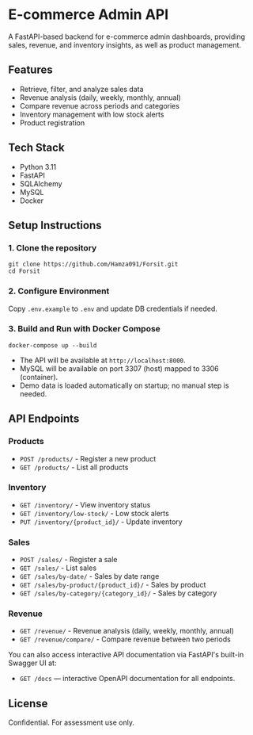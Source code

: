 # E-commerce Admin API

A FastAPI-based backend for e-commerce admin dashboards, providing sales, revenue, and inventory insights, as well as product management.

## Features
- Retrieve, filter, and analyze sales data
- Revenue analysis (daily, weekly, monthly, annual)
- Compare revenue across periods and categories
- Inventory management with low stock alerts
- Product registration

## Tech Stack
- Python 3.11
- FastAPI
- SQLAlchemy
- MySQL
- Docker

## Setup Instructions

### 1. Clone the repository
```
git clone https://github.com/Hamza091/Forsit.git
cd Forsit
```

### 2. Configure Environment
Copy `.env.example` to `.env` and update DB credentials if needed.

### 3. Build and Run with Docker Compose
```
docker-compose up --build
```
- The API will be available at `http://localhost:8000`.
- MySQL will be available on port 3307 (host) mapped to 3306 (container).
- Demo data is loaded automatically on startup; no manual step is needed.

## API Endpoints

### Products
- `POST /products/` - Register a new product
- `GET /products/` - List all products

### Inventory
- `GET /inventory/` - View inventory status
- `GET /inventory/low-stock/` - Low stock alerts
- `PUT /inventory/{product_id}/` - Update inventory

### Sales
- `POST /sales/` - Register a sale
- `GET /sales/` - List sales
- `GET /sales/by-date/` - Sales by date range
- `GET /sales/by-product/{product_id}/` - Sales by product
- `GET /sales/by-category/{category_id}/` - Sales by category

### Revenue
- `GET /revenue/` - Revenue analysis (daily, weekly, monthly, annual)
- `GET /revenue/compare/` - Compare revenue between two periods

You can also access interactive API documentation via FastAPI's built-in Swagger UI at:
- `GET /docs` — interactive OpenAPI documentation for all endpoints.

## License
Confidential. For assessment use only. 
